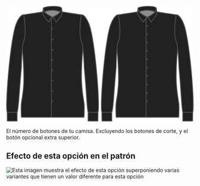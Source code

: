 ![Botones](buttons.svg)

El número de botones de tu camisa. Excluyendo los botones de corte, y el botón opcional extra superior.

## Efecto de esta opción en el patrón

![Esta imagen muestra el efecto de esta opción superponiendo varias variantes que tienen un valor diferente para esta opción](simon\_buttons\_sample.svg "Efecto de esta opción en el patrón")
